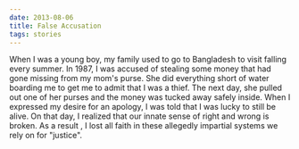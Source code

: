 ```yaml
---
date: 2013-08-06
title: False Accusation
tags: stories
---
```


When I was a young boy, my family used to go to Bangladesh to visit falling every summer. In 1987, I was accused of stealing some money that had gone missing from my mom's purse. She did everything short of water boarding me to get me to admit that I was a thief. The next day, she pulled out one of her purses and the money was tucked away safely inside. When I expressed my desire for an apology, I was told that I was lucky to still be alive.
On that day, I realized that our innate sense of right and wrong is broken. As a result , I lost all faith in these allegedly impartial systems we rely on for "justice".